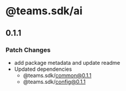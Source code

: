# @teams.sdk/ai

## 0.1.1

### Patch Changes

-   add package metadata and update readme
-   Updated dependencies
    -   @teams.sdk/common@0.1.1
    -   @teams.sdk/config@0.1.1
